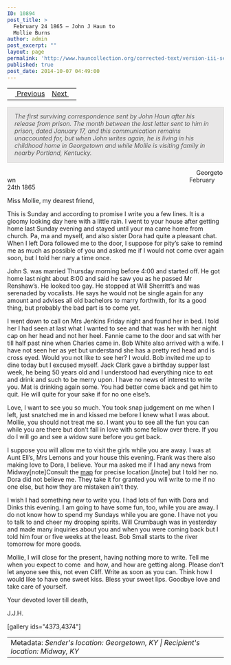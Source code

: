 ```yaml
---
ID: 10894
post_title: >
  February 24 1865 – John J Haun to
  Mollie Burns
author: admin
post_excerpt: ""
layout: page
permalink: 'http://www.hauncollection.org/corrected-text/version-iii-series-ii/february-24-1865-john-j-haun-to-mollie-burns%e2%80%a8/'
published: true
post_date: 2014-10-07 04:49:00
---
```

<table style="width: 100%;">
<tbody>
<tr>
<td style="text-align: left;"><a title="January 17 1865" href="http://www.hauncollection.org/version-3/version-iii-series-ii/january-17-1865-mollie-burns-to-john-j-haun%E2%80%A8/"><img src="https://lh3.googleusercontent.com/-EFJpxxNiPNw/VqgtWBCZrMI/AAAAAAAAAFU/WfY4lPFWWkg/s800-Ic42/Soeb-Plain-Arrows-8-10px.png" alt="" width="10" height="10" /> Previous</a></td>
<td style="text-align: right;"><a title="Undated" href="http://www.hauncollection.org/version-3/version-iii-series-ii/undated-before-march-1865-martha-haun-to-john-j-haun%E2%80%A8/">Next <img src="https://lh3.googleusercontent.com/-67k0cYlpXHw/VqgtWKz1MXI/AAAAAAAAAFU/k9PW_Piyurk/s800-Ic42/Soeb-Plain-Arrows-5-10px.png" alt="" width="10" height="10" /></a></td>
</tr>
</tbody>
</table>
<p style="padding: 12px 16px 14px 16px; color: #555555; background-color: #e8e7e7; border: #d2d0cf 1px solid;"><em>The first surviving correspondence sent by John Haun after his release from prison. The month between the last letter sent to him in prison, dated January 17, and this communication remains unaccounted for, but when John writes again, he is living in his childhood home in Georgetown and while Mollie is visiting family in nearby Portland, Kentucky. </em></p>
<span style="margin-left: 440px;">Georgetown
<span style="margin-left: 400px;">February 24th 1865</span></span>

Miss Mollie, my dearest friend,

This is Sunday and according to promise I write you a few lines. It is a gloomy looking day here with a little rain. I went to your house after getting home last Sunday evening and stayed until your ma came home from church. Pa, ma and myself, and also sister Dora had quite a pleasant chat. When I left Dora followed me to the door, I suppose for pity’s sake to remind me as much as possible of you and asked me if I would not come over again soon, but I told her nary a time once.

John S. was married Thursday morning before 4:00 and started off. He got home last night about 8:00 and said he saw you as he passed Mr Renshaw’s. He looked too gay. He stopped at Will Sherritt’s and was serenaded by vocalists. He says he would not be single again for any amount and advises all old bachelors to marry forthwith, for its a good thing, but probably the bad part is to come yet.

I went down to call on Mrs Jenkins Friday night and found her in bed. I told her I had seen at last what I wanted to see and that was her with her night cap on her head and not her heel. Fannie came to the door and sat with her till half past nine when Charles came in. Bob White also arrived with a wife. I have not seen her as yet but understand she has a pretty red head and is cross eyed. Would you not like to see her? I would. Bob invited me up to dine today but I excused myself. Jack Clark gave a birthday supper last week, he being 50 years old and I understood had everything nice to eat and drink and such to be merry upon. I have no news of interest to write you. Mat is drinking again some. You had better come back and get him to quit. He will quite for your sake if for no one else’s.

Love, I want to see you so much. You took snap judgement on me when I left, just snatched me in and kissed me before I knew what I was about. Mollie, you should not treat me so. I want you to see all the fun you can while you are there but don’t fall in love with some fellow over there. If you do I will go and see a widow sure before you get back.

I suppose you will allow me to visit the girls while you are away. I was at Aunt Ell’s, Mrs Lemons and your house this evening. Frank was there also making love to Dora, I believe. Your ma asked me if I had any news from Midway[note]Consult the <a title="Map" href="www.hauncollection.org/version-3/map/">map</a> for precise location.[/note] but I told her no. Dora did not believe me. They take it for granted you will write to me if no one else, but how they are mistaken ain’t they.

I wish I had something new to write you. I had lots of fun with Dora and Dinks this evening. I am going to have some fun, too, while you are away. I do not know how to spend my Sundays while you are gone. I have not you to talk to and cheer my drooping spirits. Will Crumbaugh was in yesterday and made many inquiries about you and when you were coming back but I told him four or five weeks at the least. Bob Small starts to the river tomorrow for more goods.

Mollie, I will close for the present, having nothing more to write. Tell me when you expect to come  and how, and how are getting along. Please don’t let anyone see this, not even Cliff. Write as soon as you can. Think how I would like to have one sweet kiss. Bless your sweet lips. Goodbye love and take care of yourself.

Your devoted lover till death,

J.J.H.

[gallery ids="4373,4374"]
<table style="width: 100%;">
<tbody>
<tr>
<td>Metadata:<em> Sender's location: Georgetown, KY | Recipient's location: Midway, KY</em></td>
</tr>
</tbody>
</table>